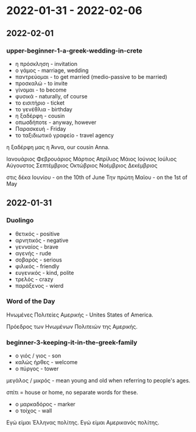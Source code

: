 # 2022-01-31 - 2022-02-06

## 2022-02-01

### upper-beginner-1-a-greek-wedding-in-crete

* η πρόσκληση - invitation
* ο γάμος - marriage, wedding
* παντρεύομαι - to get married (medio-passive to be married)
* προσκαλώ - to invite
* γίνομαι - to become
* φυσικά - naturally, of course
* το εισιτήριο - ticket
* το γενέθλια - birthday
* η ξαδέρφη - cousin
* οπωσδήποτε - anyway, however
* Παρασκευή - Friday
* το ταξιδιωτικό γραφείο - travel agency

η ξαδέρφη μας η Άννα, our cousin Anna.

Ιανουάριος
Φεβρουάριος
Μάρτιος
Απρίλιος
Μάιος
Ιούνιος
Ιούλιος
Αύγουστος
Σεπτέμβριος
Οκτώβριος
Νοέμβριος
Δεκέμβριος

στις δέκα Ιουνίου - on the 10th of June
Την πρώτη Μαϊου - on the 1st of May

## 2022-01-31

### Duolingo

* θετικός - positive
* αρνητικός - negative
* γενναίος - brave
* αγενής - rude
* σοβαρός - serious
* φιλικός - friendly
* ευγενικός - kind, polite
* τρελός - crazy
* παράξενος - wierd

### Word of the Day

Ηνωμένες Πολιτείες Αμερικής - Unites States of America.

Πρόεδρος των Ηνωμένων Πολιτειών της Αμερικής.


### beginner-3-keeping-it-in-the-greek-family

* ο γιός / γιος - son
* καλώς ήρθες - welcome
* ο πύργος - tower

μεγάλος / μικρός - mean young and old when referring to people's ages.

σπίτι = house or home, no separate words for these.

* ο μαρκαδόρος - marker
* ο τοίχος - wall

Εγώ είμαι Έλληνας πολίτης.
Εγώ είμαι Αμερικανός πολίτης.
